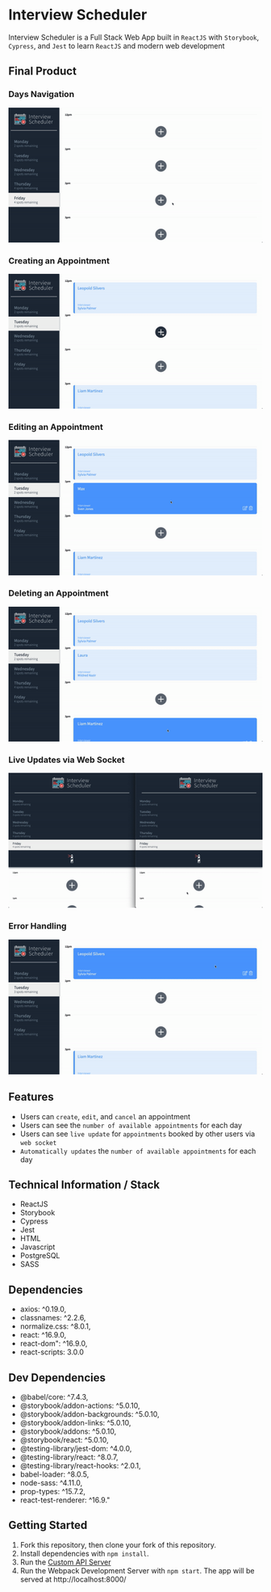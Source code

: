 # Interview Scheduler
Interview Scheduler is a Full Stack Web App built in `ReactJS` with `Storybook`, `Cypress`, and `Jest` to learn `ReactJS` and modern web development

## Final Product

### Days Navigation
![Days Navigation](https://github.com/MaxWong03/Scheduler/blob/master/docs/nav.gif)
### Creating an Appointment
![Creating Appointment](https://github.com/MaxWong03/Scheduler/blob/master/docs/create.gif)
### Editing an Appointment
![Editing Appointment](https://github.com/MaxWong03/Scheduler/blob/master/docs/edit.gif)
### Deleting an Appointment
![Deleting Appointment](https://github.com/MaxWong03/Scheduler/blob/master/docs/delete.gif)
### Live Updates via Web Socket
![Live Updates](https://github.com/MaxWong03/Scheduler/blob/master/docs/websocket.gif)
### Error Handling
![Error Handling](https://github.com/MaxWong03/Scheduler/blob/master/docs/error.gif)



## Features
* Users can `create`, `edit`, and `cancel` an appointment
* Users can see the `number of available appointments` for each day
* Users can see `live update` for `appointments` booked by other users via `web socket`
* `Automatically updates` the `number of available appointments` for each day 

## Technical Information / Stack
* ReactJS
* Storybook
* Cypress
* Jest
* HTML
* Javascript
* PostgreSQL
* SASS

## Dependencies
* axios: ^0.19.0,
* classnames: ^2.2.6,
* normalize.css: ^8.0.1,
* react: ^16.9.0,
* react-dom": ^16.9.0,
* react-scripts: 3.0.0 

## Dev Dependencies
* @babel/core: ^7.4.3,
* @storybook/addon-actions: ^5.0.10,
* @storybook/addon-backgrounds: ^5.0.10,
* @storybook/addon-links: ^5.0.10,
* @storybook/addons: ^5.0.10,
* @storybook/react: ^5.0.10,
* @testing-library/jest-dom: ^4.0.0,
* @testing-library/react: ^8.0.7,
* @testing-library/react-hooks: ^2.0.1,
* babel-loader: ^8.0.5,
* node-sass: ^4.11.0,
* prop-types: ^15.7.2,
* react-test-renderer: ^16.9."

## Getting Started
1) Fork this repository, then clone your fork of this repository.
2) Install dependencies with `npm install`.
3) Run the [Custom API Server](https://github.com/lighthouse-labs/scheduler-api)
4) Run the Webpack Development Server with `npm start`. The app will be served at http://localhost:8000/



